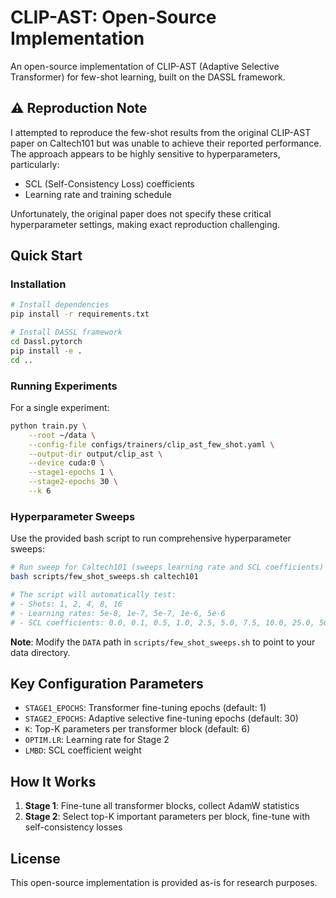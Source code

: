 # CLIP-AST: Open-Source Implementation

An open-source implementation of CLIP-AST (Adaptive Selective Transformer) for few-shot learning, built on the DASSL framework.

## ⚠️ Reproduction Note

I attempted to reproduce the few-shot results from the original CLIP-AST paper on Caltech101 but was unable to achieve their reported performance. The approach appears to be highly sensitive to hyperparameters, particularly:

- SCL (Self-Consistency Loss) coefficients
- Learning rate and training schedule

Unfortunately, the original paper does not specify these critical hyperparameter settings, making exact reproduction challenging.

## Quick Start

### Installation

```bash
# Install dependencies
pip install -r requirements.txt

# Install DASSL framework
cd Dassl.pytorch
pip install -e .
cd ..
```

### Running Experiments

For a single experiment:
```bash
python train.py \
    --root ~/data \
    --config-file configs/trainers/clip_ast_few_shot.yaml \
    --output-dir output/clip_ast \
    --device cuda:0 \
    --stage1-epochs 1 \
    --stage2-epochs 30 \
    --k 6
```

### Hyperparameter Sweeps

Use the provided bash script to run comprehensive hyperparameter sweeps:

```bash
# Run sweep for Caltech101 (sweeps learning rate and SCL coefficients)
bash scripts/few_shot_sweeps.sh caltech101

# The script will automatically test:
# - Shots: 1, 2, 4, 8, 16
# - Learning rates: 5e-8, 1e-7, 5e-7, 1e-6, 5e-6  
# - SCL coefficients: 0.0, 0.1, 0.5, 1.0, 2.5, 5.0, 7.5, 10.0, 25.0, 50.0, 100.0
```

**Note**: Modify the `DATA` path in `scripts/few_shot_sweeps.sh` to point to your data directory.

## Key Configuration Parameters

- `STAGE1_EPOCHS`: Transformer fine-tuning epochs (default: 1)
- `STAGE2_EPOCHS`: Adaptive selective fine-tuning epochs (default: 30)
- `K`: Top-K parameters per transformer block (default: 6)
- `OPTIM.LR`: Learning rate for Stage 2
- `LMBD`: SCL coefficient weight

## How It Works

1. **Stage 1**: Fine-tune all transformer blocks, collect AdamW statistics
2. **Stage 2**: Select top-K important parameters per block, fine-tune with self-consistency losses

## License

This open-source implementation is provided as-is for research purposes. 